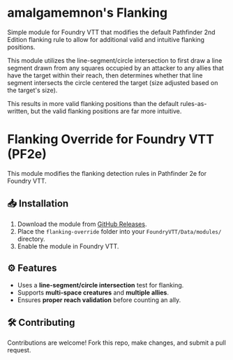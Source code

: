 # amalgamemnon's Flanking
Simple module for Foundry VTT that modifies the default Pathfinder 2nd Edition flanking rule to allow for additional valid and intuitive flanking positions.

This module utilizes the line-segment/circle intersection to first draw a line segment drawn from any squares occupied by an attacker to any allies that have the target within their reach, then determines whether that line segment intersects the circle centered the target (size adjusted based on the target's size).

This results in more valid flanking positions than the default rules-as-written, but the valid flanking positions are far more intuitive.

# Flanking Override for Foundry VTT (PF2e)
This module modifies the flanking detection rules in Pathfinder 2e for Foundry VTT.

## 📥 Installation
1. Download the module from [GitHub Releases](https://github.com/YOUR-GITHUB-USERNAME/flanking-override/releases).
2. Place the `flanking-override` folder into your `FoundryVTT/Data/modules/` directory.
3. Enable the module in Foundry VTT.

## ⚙️ Features
- Uses a **line-segment/circle intersection** test for flanking.
- Supports **multi-space creatures** and **multiple allies**.
- Ensures **proper reach validation** before counting an ally.

## 🛠️ Contributing
Contributions are welcome! Fork this repo, make changes, and submit a pull request.
